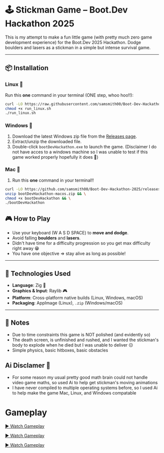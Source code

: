 # 🕹️ Stickman Game – Boot.Dev Hackathon 2025

This is my attempt to make a fun little game (with pretty much zero game development experience) for the Boot.Dev 2025 Hackathon. Dodge boulders and lasers as a stickman in a simple but intense survival game.

---

## 📦 Installation

###  Linux 🐧

Run this **one** command in your terminal (ONE step, whoo hoo!!):

```bash
curl -LO https://raw.githubusercontent.com/samsmith00/Boot-Dev-Hackathon-2025/main/run_linux.sh
chmod +x run_linux.sh
./run_linux.sh
```

### Windows 🔫

1. Download the latest Windows zip file from the [Releases page](https://github.com/samsmith00/Boot-Dev-Hackathon-2025/releases/latest).
2. Extract/unzip the downloaded file.
3. Double-click `bootDevHackathon.exe` to launch the game.
(Disclaimer I do not have acces to a windows machine so I was unable to test if this game worked properly hopefully it does 🤞)

### Mac 

1. Run this **one** command in your terminal!!

```bash
curl -LO https://github.com/samsmith00/Boot-Dev-Hackathon-2025/releases/latest/download/bootDevHackathon-macos.zip && \
unzip bootDevHackathon-macos.zip && \
chmod +x bootDevHackathon && \
./bootDevHackathon
```

## 🎮 How to Play

- Use your keyboard (W A S D SPACE) to **move and dodge**.
- Avoid falling **boulders** and  **lasers**.
- Didn't have time for a difficulty progression so you get max difficulty right away 😁
- You have one objective => stay alive as long as possible!

---

## 🔧 Technologies Used

- **Language**: Zig 🦎 
- **Graphics & Input**: Raylib 🎮  
- **Platform**: Cross-platform native builds (Linux, Windows, macOS)  
- **Packaging**: AppImage (Linux), `.zip` (Windows/macOS)

---

## 📜 Notes

- Due to time constraints this game is NOT polished (and evidently so)
- The death screen, is unfinished and rushed, and I wanted the stickman's body to explode when he died but I was unable to deliver ☹️
- Simple physics, basic hitboxes, basic obstacles

## Ai Disclamer 🤖
- For some reason my usual pretty good math brain could not handle video game maths, so used Ai to help get stickman's moving animations
- I have never compiled to multiple operating systems before, so I used Ai to help make the game Mac, Linux, and Windows compatable

# Gameplay
[▶️ Watch Gameplay](https://github.com/user-attachments/assets/71769dc5-8be3-4366-bfbf-04590c1b21b0)

[▶️ Watch Gameplay](https://github.com/user-attachments/assets/b41aec78-94f6-4bef-9341-bcfd6f791bc0)

[▶️ Watch Gameplay](https://github.com/user-attachments/assets/98012de3-4472-4298-89bc-164a64d1ec2d)


